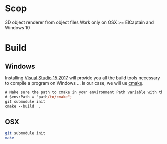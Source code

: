 # Scop

3D object renderer from object files
Work only on OSX >= ElCaptain and Windows 10

# Build

## Windows

Installing [Visual Studio 15 2017](https://visualstudio.microsoft.com/fr/vs/features/cplusplus/) will provide you all the build tools necessary to compile a program on Windows ...
In our case, we will ue [cmake](https://cmake.com).

```ps
# Make sure the path to cmake in your environment Path variable with the following command in Powershell
# $env:Path = "path/to/cmake";
git submodule init
cmake --build  .
```

## OSX
```bash
git submodule init
make
```
